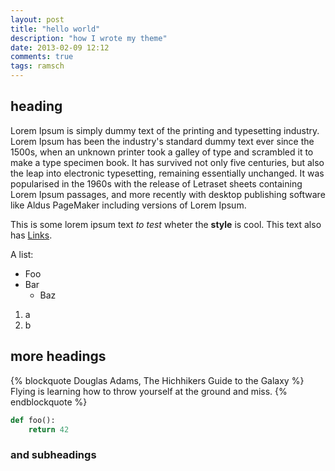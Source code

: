 ```yaml
---
layout: post
title: "hello world"
description: "how I wrote my theme"
date: 2013-02-09 12:12
comments: true
tags: ramsch
---
```


## heading

Lorem Ipsum is simply dummy text of the printing and typesetting industry. Lorem Ipsum has been the industry's standard dummy text ever since the 1500s, when an unknown printer took a galley of type and scrambled it to make a type specimen book. It has survived not only five centuries, but also the leap into electronic typesetting, remaining essentially unchanged. It was popularised in the 1960s with the release of Letraset sheets containing Lorem Ipsum passages, and more recently with desktop publishing software like Aldus PageMaker including versions of Lorem Ipsum.

This is some lorem ipsum text *to test* wheter the **style** is cool. This text also has [Links](domoritz.de).

A list:

* Foo
* Bar
	* Baz
1. a
2. b


## more headings

{% blockquote Douglas Adams, The Hichhikers Guide to the Galaxy %}
Flying is learning how to throw yourself at the ground and miss.
{% endblockquote %}

```python This is code
def foo():
	return 42
```

### and subheadings
